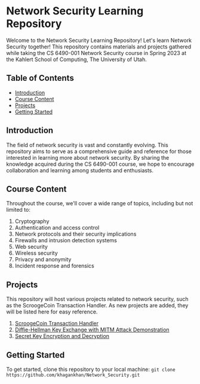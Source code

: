 # Network Security Learning Repository

Welcome to the Network Security Learning Repository! Let's learn Network Security together! This repository contains materials and projects gathered while taking the CS 6490-001 Network Security course in Spring 2023 at the Kahlert School of Computing, The University of Utah.

## Table of Contents

- [Introduction](#introduction)
- [Course Content](#course-content)
- [Projects](#projects)
- [Getting Started](#getting-started)

## Introduction

The field of network security is vast and constantly evolving. This repository aims to serve as a comprehensive guide and reference for those interested in learning more about network security. By sharing the knowledge acquired during the CS 6490-001 course, we hope to encourage collaboration and learning among students and enthusiasts.

## Course Content

Throughout the course, we'll cover a wide range of topics, including but not limited to:

1. Cryptography
2. Authentication and access control
3. Network protocols and their security implications
4. Firewalls and intrusion detection systems
5. Web security
6. Wireless security
7. Privacy and anonymity
8. Incident response and forensics

## Projects

This repository will host various projects related to network security, such as the ScroogeCoin Transaction Handler. As new projects are added, they will be listed here for easy reference.

1. [ScroogeCoin Transaction Handler](https://github.com/khagankhan/Network_Security/tree/main/ScroogeCoin/README.md)
2. [Diffie-Hellman Key Exchange with MITM Attack Demonstration](https://github.com/khagankhan/Network_Security/blob/main/Diffie-Hellman/README.md)
3. [Secret Key Encryption and Decryption](https://github.com/khagankhan/Network_Security/blob/main/Secret_Key/README.md)

## Getting Started

To get started, clone this repository to your local machine:
`git clone https://github.com/khagankhan/Network_Security.git`
